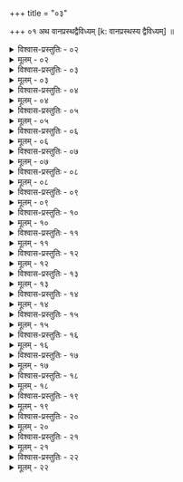 +++
title = "०३"

+++
०१  अथ वानप्रस्थद्वैविध्यम् [k: वानप्रस्थस्य द्वैविध्यम्] ॥

<details><summary>विश्वास-प्रस्तुतिः - ०२</summary>

०२  पचमानका अपचमानकाश् चेति ॥
</details>

<details><summary>मूलम् - ०२</summary>

०२  पचमानका अपचमानकाश् चेति ॥
</details>

<details><summary>विश्वास-प्रस्तुतिः - ०३</summary>

०३  तत्र पचमानकाः पञ्चविधाः सर्वारण्यका वैतुषिकाःकन्दमूलभक्षाः फलभक्षाः शाकभक्षाश् चेति ॥
</details>

<details><summary>मूलम् - ०३</summary>

०३  तत्र पचमानकाः पञ्चविधाः सर्वारण्यका वैतुषिकाःकन्दमूलभक्षाः फलभक्षाः शाकभक्षाश् चेति ॥
</details>

<details><summary>विश्वास-प्रस्तुतिः - ०४</summary>

०४  तत्र सर्वारण्यका नाम द्विविधा द्विविधम् आरण्यमाश्रयन्त इन्द्रावसिक्ता रेतोवसिक्ताश् चेति ॥
</details>

<details><summary>मूलम् - ०४</summary>

०४  तत्र सर्वारण्यका नाम द्विविधा द्विविधम् आरण्यमाश्रयन्त इन्द्रावसिक्ता रेतोवसिक्ताश् चेति ॥
</details>

<details><summary>विश्वास-प्रस्तुतिः - ०५</summary>

०५  तत्रेन्द्रावसिक्ता नाम वल्लीगुल्मलतावृक्षाणामानयित्वा श्रपयित्वा सायंप्रातरग्निहोत्रं हुत्वायत्यतिथिव्रतिभ्यश् च दत्त्वाथेतरच् छेषभक्षाः ॥
</details>

<details><summary>मूलम् - ०५</summary>

०५  तत्रेन्द्रावसिक्ता नाम वल्लीगुल्मलतावृक्षाणामानयित्वा श्रपयित्वा सायंप्रातरग्निहोत्रं हुत्वायत्यतिथिव्रतिभ्यश् च दत्त्वाथेतरच् छेषभक्षाः ॥
</details>

<details><summary>विश्वास-प्रस्तुतिः - ०६</summary>

०६  रेतोवसिक्ता नाम मांसंव्याघ्रवृकश्येनादिभिर् अन्यतमेन वा हतम् आनयित्वा श्रपयित्वासायंप्रातरग्निहोत्रं हुत्वा यत्यतिथिव्रतिभ्यश् चदत्त्वाथेतरच् छेषभक्षाः ॥
</details>

<details><summary>मूलम् - ०६</summary>

०६  रेतोवसिक्ता नाम मांसंव्याघ्रवृकश्येनादिभिर् अन्यतमेन वा हतम् आनयित्वा श्रपयित्वासायंप्रातरग्निहोत्रं हुत्वा यत्यतिथिव्रतिभ्यश् चदत्त्वाथेतरच् छेषभक्षाः ॥
</details>

<details><summary>विश्वास-प्रस्तुतिः - ०७</summary>

०७  वैतुषिकास् तुषधान्यवर्जं तण्डुलान् आनयित्वा श्रपयित्वासायंप्रातरग्निहोत्रं हुत्वा यत्यतिथिव्रतिभ्यश् चदत्त्वाथेतरच् छेषभक्षाः ॥
</details>

<details><summary>मूलम् - ०७</summary>

०७  वैतुषिकास् तुषधान्यवर्जं तण्डुलान् आनयित्वा श्रपयित्वासायंप्रातरग्निहोत्रं हुत्वा यत्यतिथिव्रतिभ्यश् चदत्त्वाथेतरच् छेषभक्षाः ॥
</details>

<details><summary>विश्वास-प्रस्तुतिः - ०८</summary>

०८  कन्दमूलफलशाकभक्षाणाम् अप्य् एवम् एव ॥
</details>

<details><summary>मूलम् - ०८</summary>

०८  कन्दमूलफलशाकभक्षाणाम् अप्य् एवम् एव ॥
</details>

<details><summary>विश्वास-प्रस्तुतिः - ०९</summary>

०९  पञ्चैवापचमानका उन्मज्जकाः प्रवृत्ताशिनो मुखेनादायिनस्तोयाहारा वायुभक्षाश् चेति ॥
</details>

<details><summary>मूलम् - ०९</summary>

०९  पञ्चैवापचमानका उन्मज्जकाः प्रवृत्ताशिनो मुखेनादायिनस्तोयाहारा वायुभक्षाश् चेति ॥
</details>

<details><summary>विश्वास-प्रस्तुतिः - १०</summary>

१०  तत्रोन्मज्जका नाम लोहाश्मकरणवर्जम् ॥
</details>

<details><summary>मूलम् - १०</summary>

१०  तत्रोन्मज्जका नाम लोहाश्मकरणवर्जम् ॥
</details>

<details><summary>विश्वास-प्रस्तुतिः - ११</summary>

११  हस्तेनादाय प्रवृत्ताशिनः ॥
</details>

<details><summary>मूलम् - ११</summary>

११  हस्तेनादाय प्रवृत्ताशिनः ॥
</details>

<details><summary>विश्वास-प्रस्तुतिः - १२</summary>

१२  मुखेनादायिनो मुखेनाददते ॥
</details>

<details><summary>मूलम् - १२</summary>

१२  मुखेनादायिनो मुखेनाददते ॥
</details>

<details><summary>विश्वास-प्रस्तुतिः - १३</summary>

१३  तोयाहाराः केवलं तोयाहाराः ॥
</details>

<details><summary>मूलम् - १३</summary>

१३  तोयाहाराः केवलं तोयाहाराः ॥
</details>

<details><summary>विश्वास-प्रस्तुतिः - १४</summary>

१४  वायुभक्षा निराहाराश् च ॥
</details>

<details><summary>मूलम् - १४</summary>

१४  वायुभक्षा निराहाराश् च ॥
</details>

<details><summary>विश्वास-प्रस्तुतिः - १५</summary>

१५  इति वैखानसानां विहिता दश दीक्षाः ॥ [k omits इति]
</details>

<details><summary>मूलम् - १५</summary>

१५  इति वैखानसानां विहिता दश दीक्षाः ॥ [k omits इति]
</details>

<details><summary>विश्वास-प्रस्तुतिः - १६</summary>

१६  यः स्वशास्त्रम् अभ्युपेत्य दण्डं च मौनं चाप्रमादं च ॥ [k: शास्त्रम्]
</details>

<details><summary>मूलम् - १६</summary>

१६  यः स्वशास्त्रम् अभ्युपेत्य दण्डं च मौनं चाप्रमादं च ॥ [k: शास्त्रम्]
</details>

<details><summary>विश्वास-प्रस्तुतिः - १७</summary>

१७  वैखानसाः शुध्यन्ति निराहाराश् चेति ॥
</details>

<details><summary>मूलम् - १७</summary>

१७  वैखानसाः शुध्यन्ति निराहाराश् चेति ॥
</details>

<details><summary>विश्वास-प्रस्तुतिः - १८</summary>

१८  शास्त्रपरिग्रहः सर्वेषां ब्रह्मवैखानसानाम् ॥
</details>

<details><summary>मूलम् - १८</summary>

१८  शास्त्रपरिग्रहः सर्वेषां ब्रह्मवैखानसानाम् ॥
</details>

<details><summary>विश्वास-प्रस्तुतिः - १९</summary>

१९  न द्रुह्येद् दंशमशकान् हिमवांस् तापसो भवेत् ।  
वनप्रतिष्ठः संतुष्टश् चीरचर्मजलप्रियः ॥
</details>

<details><summary>मूलम् - १९</summary>

१९  न द्रुह्येद् दंशमशकान् हिमवांस् तापसो भवेत् ।  
वनप्रतिष्ठः संतुष्टश् चीरचर्मजलप्रियः ॥
</details>

<details><summary>विश्वास-प्रस्तुतिः - २०</summary>

२०  अतिथीन् पूजयेत् पूर्वं काले त्व् आश्रमम् आगतान् ।  
देवविप्राग्निहोत्रे च युक्तस् तपसि तापसः ॥
</details>

<details><summary>मूलम् - २०</summary>

२०  अतिथीन् पूजयेत् पूर्वं काले त्व् आश्रमम् आगतान् ।  
देवविप्राग्निहोत्रे च युक्तस् तपसि तापसः ॥
</details>

<details><summary>विश्वास-प्रस्तुतिः - २१</summary>

२१  कृच्छ्रां वृत्तिम् असंहार्यां सामान्यां मृगपक्षिभिः ।  
तद् अहर् जनसंभारां कषायकटुकाश्रयाम् ॥  
परिगृह्य शुभां वृत्तिम् एतां दुर्जनवर्जिताम् ।  
वनवासम् उपाश्रित्य ब्राह्मणो नावसीदति ॥
</details>

<details><summary>मूलम् - २१</summary>

२१  कृच्छ्रां वृत्तिम् असंहार्यां सामान्यां मृगपक्षिभिः ।  
तद् अहर् जनसंभारां कषायकटुकाश्रयाम् ॥  
परिगृह्य शुभां वृत्तिम् एतां दुर्जनवर्जिताम् ।  
वनवासम् उपाश्रित्य ब्राह्मणो नावसीदति ॥
</details>

<details><summary>विश्वास-प्रस्तुतिः - २२</summary>

२२  मृगैः सह परिस्पन्दः संवासस् तेभिर्[!] एव च ।  
तैर् एव सदृशी वृत्तिः प्रत्यक्षं स्वर्गलक्षणम् ॥  
प्रत्यक्षं स्वर्गलक्षणम् इति ॥ {०२२  = ब्ध्स् ३।२।१९}
</details>

<details><summary>मूलम् - २२</summary>

२२  मृगैः सह परिस्पन्दः संवासस् तेभिर्[!] एव च ।  
तैर् एव सदृशी वृत्तिः प्रत्यक्षं स्वर्गलक्षणम् ॥  
प्रत्यक्षं स्वर्गलक्षणम् इति ॥ {०२२  = ब्ध्स् ३।२।१९}
</details>
